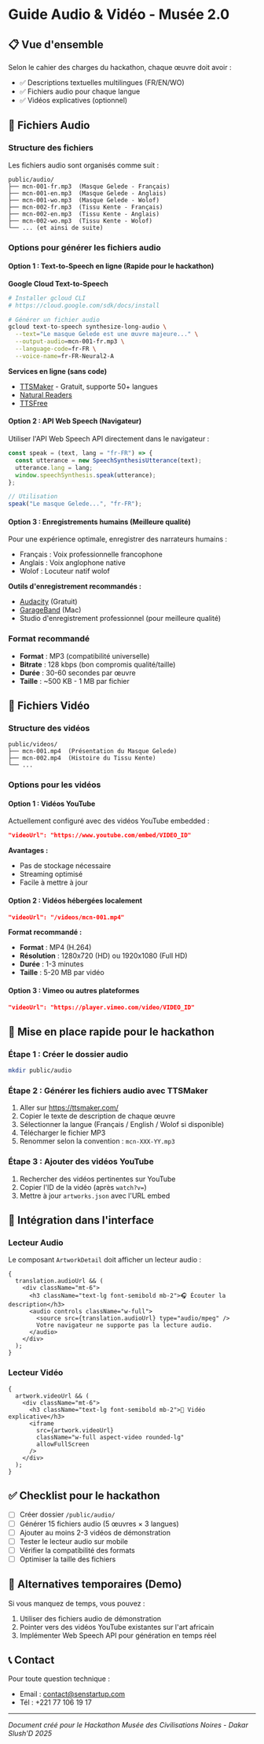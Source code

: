 # Guide Audio & Vidéo - Musée 2.0

## 📋 Vue d'ensemble

Selon le cahier des charges du hackathon, chaque œuvre doit avoir :

- ✅ Descriptions textuelles multilingues (FR/EN/WO)
- ✅ Fichiers audio pour chaque langue
- ✅ Vidéos explicatives (optionnel)

## 🎵 Fichiers Audio

### Structure des fichiers

Les fichiers audio sont organisés comme suit :

```
public/audio/
├── mcn-001-fr.mp3  (Masque Gelede - Français)
├── mcn-001-en.mp3  (Masque Gelede - Anglais)
├── mcn-001-wo.mp3  (Masque Gelede - Wolof)
├── mcn-002-fr.mp3  (Tissu Kente - Français)
├── mcn-002-en.mp3  (Tissu Kente - Anglais)
├── mcn-002-wo.mp3  (Tissu Kente - Wolof)
└── ... (et ainsi de suite)
```

### Options pour générer les fichiers audio

#### Option 1 : Text-to-Speech en ligne (Rapide pour le hackathon)

**Google Cloud Text-to-Speech**

```bash
# Installer gcloud CLI
# https://cloud.google.com/sdk/docs/install

# Générer un fichier audio
gcloud text-to-speech synthesize-long-audio \
  --text="Le masque Gelede est une œuvre majeure..." \
  --output-audio=mcn-001-fr.mp3 \
  --language-code=fr-FR \
  --voice-name=fr-FR-Neural2-A
```

**Services en ligne (sans code)**

- [TTSMaker](https://ttsmaker.com/) - Gratuit, supporte 50+ langues
- [Natural Readers](https://www.naturalreaders.com/)
- [TTSFree](https://ttsfree.com/)

#### Option 2 : API Web Speech (Navigateur)

Utiliser l'API Web Speech API directement dans le navigateur :

```javascript
const speak = (text, lang = "fr-FR") => {
  const utterance = new SpeechSynthesisUtterance(text);
  utterance.lang = lang;
  window.speechSynthesis.speak(utterance);
};

// Utilisation
speak("Le masque Gelede...", "fr-FR");
```

#### Option 3 : Enregistrements humains (Meilleure qualité)

Pour une expérience optimale, enregistrer des narrateurs humains :

- Français : Voix professionnelle francophone
- Anglais : Voix anglophone native
- Wolof : Locuteur natif wolof

**Outils d'enregistrement recommandés :**

- [Audacity](https://www.audacityteam.org/) (Gratuit)
- [GarageBand](https://www.apple.com/mac/garageband/) (Mac)
- Studio d'enregistrement professionnel (pour meilleure qualité)

### Format recommandé

- **Format** : MP3 (compatibilité universelle)
- **Bitrate** : 128 kbps (bon compromis qualité/taille)
- **Durée** : 30-60 secondes par œuvre
- **Taille** : ~500 KB - 1 MB par fichier

## 🎥 Fichiers Vidéo

### Structure des vidéos

```
public/videos/
├── mcn-001.mp4  (Présentation du Masque Gelede)
├── mcn-002.mp4  (Histoire du Tissu Kente)
└── ...
```

### Options pour les vidéos

#### Option 1 : Vidéos YouTube

Actuellement configuré avec des vidéos YouTube embedded :

```json
"videoUrl": "https://www.youtube.com/embed/VIDEO_ID"
```

**Avantages :**

- Pas de stockage nécessaire
- Streaming optimisé
- Facile à mettre à jour

#### Option 2 : Vidéos hébergées localement

```json
"videoUrl": "/videos/mcn-001.mp4"
```

**Format recommandé :**

- **Format** : MP4 (H.264)
- **Résolution** : 1280x720 (HD) ou 1920x1080 (Full HD)
- **Durée** : 1-3 minutes
- **Taille** : 5-20 MB par vidéo

#### Option 3 : Vimeo ou autres plateformes

```json
"videoUrl": "https://player.vimeo.com/video/VIDEO_ID"
```

## 🚀 Mise en place rapide pour le hackathon

### Étape 1 : Créer le dossier audio

```bash
mkdir public/audio
```

### Étape 2 : Générer les fichiers audio avec TTSMaker

1. Aller sur https://ttsmaker.com/
2. Copier le texte de description de chaque œuvre
3. Sélectionner la langue (Français / English / Wolof si disponible)
4. Télécharger le fichier MP3
5. Renommer selon la convention : `mcn-XXX-YY.mp3`

### Étape 3 : Ajouter des vidéos YouTube

1. Rechercher des vidéos pertinentes sur YouTube
2. Copier l'ID de la vidéo (après `watch?v=`)
3. Mettre à jour `artworks.json` avec l'URL embed

## 📱 Intégration dans l'interface

### Lecteur Audio

Le composant `ArtworkDetail` doit afficher un lecteur audio :

```tsx
{
  translation.audioUrl && (
    <div className="mt-6">
      <h3 className="text-lg font-semibold mb-2">🎧 Écouter la description</h3>
      <audio controls className="w-full">
        <source src={translation.audioUrl} type="audio/mpeg" />
        Votre navigateur ne supporte pas la lecture audio.
      </audio>
    </div>
  );
}
```

### Lecteur Vidéo

```tsx
{
  artwork.videoUrl && (
    <div className="mt-6">
      <h3 className="text-lg font-semibold mb-2">🎥 Vidéo explicative</h3>
      <iframe
        src={artwork.videoUrl}
        className="w-full aspect-video rounded-lg"
        allowFullScreen
      />
    </div>
  );
}
```

## ✅ Checklist pour le hackathon

- [ ] Créer dossier `/public/audio/`
- [ ] Générer 15 fichiers audio (5 œuvres × 3 langues)
- [ ] Ajouter au moins 2-3 vidéos de démonstration
- [ ] Tester le lecteur audio sur mobile
- [ ] Vérifier la compatibilité des formats
- [ ] Optimiser la taille des fichiers

## 🎯 Alternatives temporaires (Demo)

Si vous manquez de temps, vous pouvez :

1. Utiliser des fichiers audio de démonstration
2. Pointer vers des vidéos YouTube existantes sur l'art africain
3. Implémenter Web Speech API pour génération en temps réel

## 📞 Contact

Pour toute question technique :

- Email : contact@senstartup.com
- Tél : +221 77 106 19 17

---

_Document créé pour le Hackathon Musée des Civilisations Noires - Dakar Slush'D 2025_
